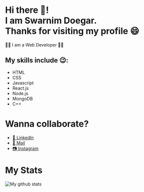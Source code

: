 # Hi there 🙋! <br> I am Swarnim Doegar.<br> Thanks for visiting my profile 😄

👨‍💻 I am a Web Developer 👨‍💻
## My skills include 😉:
* HTML 
* CSS 
* Javascript 
* React.js 
* Node.js 
* MongoDB 
* C++

# Wanna collaborate?
* <a href="https://www.linkedin.com/in/swarnim-doegar/">💼 LinkedIn </a>
* <a href="mailto:swarnimdoegar@gmail.com">📩 Mail <a>
* <a href="https://www.instagram.com/minraws404/">📷 Instagram </a>

# My Stats
![My github stats](https://github-readme-stats.vercel.app/api?username=SwarnimDoegar&show_icons=true&bg_color=45,0F2027,203A43,2C5364&theme=dark&text_color=dedede&hide_border=true&count_private=true&hide=stars)
